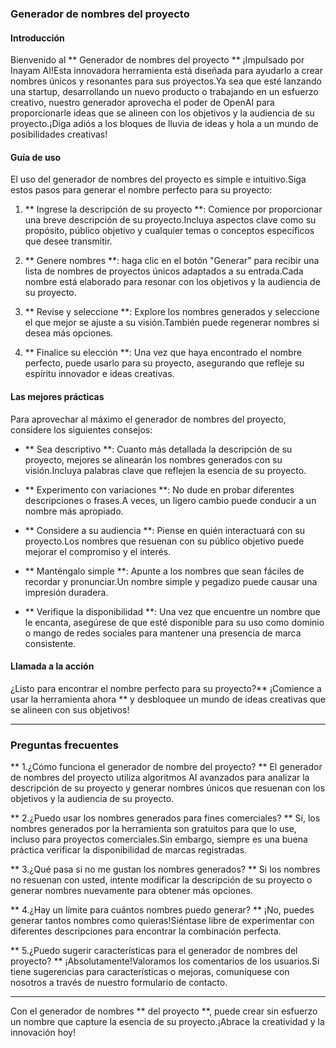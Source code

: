 ### Generador de nombres del proyecto

#### Introducción
Bienvenido al ** Generador de nombres del proyecto ** ¡Impulsado por Inayam AI!Esta innovadora herramienta está diseñada para ayudarlo a crear nombres únicos y resonantes para sus proyectos.Ya sea que esté lanzando una startup, desarrollando un nuevo producto o trabajando en un esfuerzo creativo, nuestro generador aprovecha el poder de OpenAI para proporcionarle ideas que se alineen con los objetivos y la audiencia de su proyecto.¡Diga adiós a los bloques de lluvia de ideas y hola a un mundo de posibilidades creativas!

#### Guía de uso
El uso del generador de nombres del proyecto es simple e intuitivo.Siga estos pasos para generar el nombre perfecto para su proyecto:

1. ** Ingrese la descripción de su proyecto **: Comience por proporcionar una breve descripción de su proyecto.Incluya aspectos clave como su propósito, público objetivo y cualquier temas o conceptos específicos que desee transmitir.

2. ** Genere nombres **: haga clic en el botón "Generar" para recibir una lista de nombres de proyectos únicos adaptados a su entrada.Cada nombre está elaborado para resonar con los objetivos y la audiencia de su proyecto.

3. ** Revise y seleccione **: Explore los nombres generados y seleccione el que mejor se ajuste a su visión.También puede regenerar nombres si desea más opciones.

4. ** Finalice su elección **: Una vez que haya encontrado el nombre perfecto, puede usarlo para su proyecto, asegurando que refleje su espíritu innovador e ideas creativas.

#### Las mejores prácticas
Para aprovechar al máximo el generador de nombres del proyecto, considere los siguientes consejos:

- ** Sea descriptivo **: Cuanto más detallada la descripción de su proyecto, mejores se alinearán los nombres generados con su visión.Incluya palabras clave que reflejen la esencia de su proyecto.

- ** Experimento con variaciones **: No dude en probar diferentes descripciones o frases.A veces, un ligero cambio puede conducir a un nombre más apropiado.

- ** Considere a su audiencia **: Piense en quién interactuará con su proyecto.Los nombres que resuenan con su público objetivo puede mejorar el compromiso y el interés.

- ** Manténgalo simple **: Apunte a los nombres que sean fáciles de recordar y pronunciar.Un nombre simple y pegadizo puede causar una impresión duradera.

- ** Verifique la disponibilidad **: Una vez que encuentre un nombre que le encanta, asegúrese de que esté disponible para su uso como dominio o mango de redes sociales para mantener una presencia de marca consistente.

#### Llamada a la acción
¿Listo para encontrar el nombre perfecto para su proyecto?** ¡Comience a usar la herramienta ahora ** y desbloquee un mundo de ideas creativas que se alineen con sus objetivos!

---

### Preguntas frecuentes

** 1.¿Cómo funciona el generador de nombre del proyecto? **
El generador de nombres del proyecto utiliza algoritmos AI avanzados para analizar la descripción de su proyecto y generar nombres únicos que resuenan con los objetivos y la audiencia de su proyecto.

** 2.¿Puedo usar los nombres generados para fines comerciales? **
Sí, los nombres generados por la herramienta son gratuitos para que lo use, incluso para proyectos comerciales.Sin embargo, siempre es una buena práctica verificar la disponibilidad de marcas registradas.

** 3.¿Qué pasa si no me gustan los nombres generados? **
Si los nombres no resuenan con usted, intente modificar la descripción de su proyecto o generar nombres nuevamente para obtener más opciones.

** 4.¿Hay un límite para cuántos nombres puedo generar? **
¡No, puedes generar tantos nombres como quieras!Siéntase libre de experimentar con diferentes descripciones para encontrar la combinación perfecta.

** 5.¿Puedo sugerir características para el generador de nombres del proyecto? **
¡Absolutamente!Valoramos los comentarios de los usuarios.Si tiene sugerencias para características o mejoras, comuníquese con nosotros a través de nuestro formulario de contacto.

---

Con el generador de nombres ** del proyecto **, puede crear sin esfuerzo un nombre que capture la esencia de su proyecto.¡Abrace la creatividad y la innovación hoy!